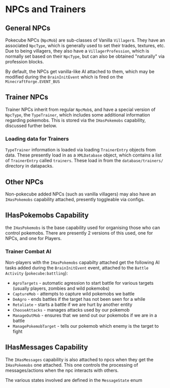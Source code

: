 # NPCs and Trainers

## General NPCs

Pokecube NPCs (`NpcMob`) are sub-classes of Vanilla `Villager`s. They have an associated `NpcType`, which is generally used to set their trades, textures, etc. Due to being villagers, they also have a `VillagerProfession`, which is normally set based on their `NpcType`, but can also be obtained "naturally" via profession blocks.

By default, the NPCs get vanilla-like AI attached to them, which may be modified during the `BrainInitEvent` which is fired on the `MinecraftForge.EVENT_BUS`

## Trainer NPCs

Trainer NPCs inherit from regular `NpcMob`s, and have a special version of `NpcType`, the `TypeTrainer`, which includes some additional information regarding pokemobs. This is stored via the `IHasPokemobs` capability, discussed further below.

### Loading data for Trainers

`TypeTrainer` information is loaded via loading `TrainerEntry` objects from data. These presently load in as a `XMLDatabase` object, which contains a list of `TrainerEntry` called `trainers`. These load in from the `database/trainers/` directory in datapacks.

## Other NPCs

Non-pokecube added NPCs (such as vanilla villagers) may also have an `IHasPokemobs` capability attached, presently toggleable via configs.

## IHasPokemobs Capability

the `IHasPokemobs` is the base capability used for organising those who can control pokemobs. There are presently 2 versions of this used, one for NPCs, and one for Players.

### Trainer Combat AI

Non-players with the `IHasPokemobs` capabilty attached get the following AI tasks added during the `BrainInitEvent` event, attached to the `Battle` `Activity` (`pokecube:battling`):

-   `AgroTargets` - automatic agression to start battle for various targets (usually players, zombies and wild pokemobs)
-   `CaptureMob` - attempts to capture wild pokemobs we battle
-   `DeAgro` - ends battles if the target has not been seen for a while
-   `Retaliate` - starts a battle if we are hurt by another entity
-   `ChooseAttacks` - manages attacks used by our pokemob
-   `ManageOutMob` - ensures that we send out our pokemobs if we are in a battle
-   `ManagePokemobTarget` - tells our pokemob which enemy is the target to fight

## IHasMessages Capability

The `IHasMessages` capability is also attached to npcs when they get the `IHasPokemobs` one attached. This one controls the processing of messages/actions when the npc interacts with others.

The various states involved are defined in the `MessageState` enum